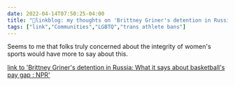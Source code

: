 ```yaml
---
date: 2022-04-14T07:50:25-04:00
title: "🔗linkblog: my thoughts on 'Brittney Griner's detention in Russia: What it says about basketball's pay gap : NPR'"
tags: ["link","Communities","LGBTQ","trans athlete bans"]
---
```

Seems to me that folks truly concerned about the integrity of women's sports would have more to say about this.
 
[link to 'Brittney Griner's detention in Russia: What it says about basketball's pay gap : NPR'](https://www.npr.org/2022/04/14/1092677483/brittney-griner-russia-detention-wnba-nba-pay-gap)
